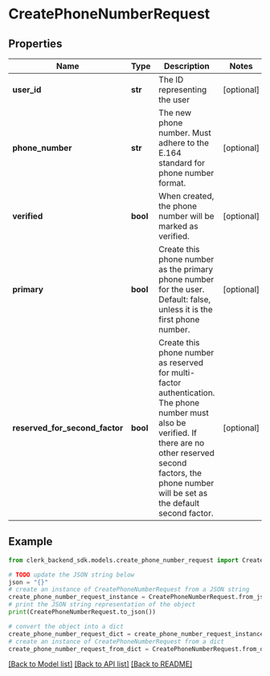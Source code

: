 # CreatePhoneNumberRequest


## Properties

Name | Type | Description | Notes
------------ | ------------- | ------------- | -------------
**user_id** | **str** | The ID representing the user | [optional] 
**phone_number** | **str** | The new phone number. Must adhere to the E.164 standard for phone number format. | [optional] 
**verified** | **bool** | When created, the phone number will be marked as verified. | [optional] 
**primary** | **bool** | Create this phone number as the primary phone number for the user. Default: false, unless it is the first phone number. | [optional] 
**reserved_for_second_factor** | **bool** | Create this phone number as reserved for multi-factor authentication. The phone number must also be verified. If there are no other reserved second factors, the phone number will be set as the default second factor. | [optional] 

## Example

```python
from clerk_backend_sdk.models.create_phone_number_request import CreatePhoneNumberRequest

# TODO update the JSON string below
json = "{}"
# create an instance of CreatePhoneNumberRequest from a JSON string
create_phone_number_request_instance = CreatePhoneNumberRequest.from_json(json)
# print the JSON string representation of the object
print(CreatePhoneNumberRequest.to_json())

# convert the object into a dict
create_phone_number_request_dict = create_phone_number_request_instance.to_dict()
# create an instance of CreatePhoneNumberRequest from a dict
create_phone_number_request_from_dict = CreatePhoneNumberRequest.from_dict(create_phone_number_request_dict)
```
[[Back to Model list]](../README.md#documentation-for-models) [[Back to API list]](../README.md#documentation-for-api-endpoints) [[Back to README]](../README.md)


